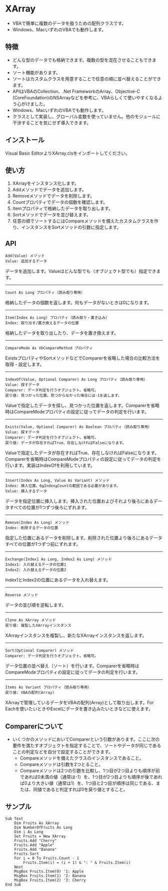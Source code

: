# XArray

 * VBAで簡単に複数のデータを扱うための配列クラスです。
 * Windows、MacいずれのVBAでも動作します。

## 特徴

 * どんな型のデータでも格納できます。複数の型を混在させることもできます。
 * ソート機能があります。
 * ソートはカスタムクラスを用意することで任意の順に並べ替えることができます。
 * APIはVBAのCollection、.Net FrameworkのArray、Objective-C (CoreFoundation)のNSArrayなどを参考に、VBAらしくて使いやすくなるよう心がけました。
 * Windows、MacいずれのVBAでも動作します。
 * クラスとして実装し、グローバル変数を使っていません。他のモジュールに干渉することを気にせず導入できます。

## インストール

Visual Basic EditorよりXArray.clsをインポートしてください。

## 使い方

 1. XArrayをインスタンス化します。
 2. Addメソッドでデータを追加します。
 3. Removeメソッドでデータを削除します。
 4. Countプロパティでデータの個数を確認します。
 5. Itemプロパティで格納したデータを取り出します。
 6. Sortメソッドでデータを並び替えます。
 7. 任意の順でソートするにはCompareメソッドを備えたカスタムクラスを作り、インスタンスをSortメソッドの引数に指定します。

## API

	Add(Value) メソッド
	Value: 追加するデータ
データを追加します。Valueはどんな型でも（オブジェクト型でも）指定できます。
********************************
	Count As Long プロパティ（読み取り専用）
格納したデータの個数を返します。何もデータがないときは0になります。
********************************
	Item(Index As Long) プロパティ（読み取り・書き込み）
	Index: 取り出す/置き換えるデータの位置
格納したデータを取り出したり、データを置き換えます。
********************************
	CompareMode As VbCompareMethod プロパティ
ExistsプロパティやSortメソッドなどでComparerを省略した場合の比較方法を取得・設定します。
********************************
	IndexOf(Value, Optional Comparer) As Long プロパティ（読み取り専用）
	Value: 探すデータ
	Comparer: データ判定を行うオブジェクト。省略可。
	戻り値: 見つかった位置。見つからなかった場合には-1を返します。
Valueで指定したデータを探し、見つかった位置を返します。Comparerを省略時はCompareModeプロパティの設定に従ってデータの判定を行います。
********************************
	Exists(Value, Optional Comparer) As Boolean プロパティ（読み取り専用）
	Value: 探すデータ
	Comparer: データ判定を行うオブジェクト。省略可。
	戻り値: データが存在すればTrue、存在しなければFalseになります。
Valueで指定したデータが存在すればTrue、存在しなければFalseになります。Comparerを省略時はCompareModeプロパティの設定に従ってデータの判定を行います。実装はIndexOfを利用しています。
********************************
	Insert(Index As Long, Value As Variant) メソッド
	Index: 挿入位置。0≦Index≦Countの範囲である必要があります。
	Value: 挿入するデータ
データを指定位置に挿入します。挿入された位置およびそれより後ろにあるデータすべての位置が1つずつ後ろにずれます。
********************************
	Remove(Index As Long) メソッド
	Index: 削除するデータの位置
指定した位置にあるデータを削除します。削除された位置より後ろにあるデータすべての位置が1つずつ前にずれます。
********************************
	Exchange(Index1 As Long, Index2 As Long) メソッド
	Index1: 入れ替えるデータの位置1
	Index2: 入れ替えるデータの位置2
Index1とIndex2の位置にあるデータを入れ替えます。
********************************
	Reverse メソッド
データの並び順を逆転します。
********************************
	Clone As XArray メソッド
	戻り値: 複製したXArrayインスタンス
XArrayインスタンスを複製し、新たなXArrayインスタンスを返します。
********************************
	Sort(Optional Comparer) メソッド
	Comparer: データ判定を行うオブジェクト。省略可。
データ位置の並べ替え（ソート）を行います。Comparerを省略時はCompareModeプロパティの設定に従ってデータの判定を行います。
********************************
	Items As Variant プロパティ（読み取り専用）
	戻り値: VBAの配列(Array)
XArrayで管理しているデータをVBAの配列(Array)として取り出します。For Eachを使いたいときやExcelにデータを書き込みたいときなどに使えます。

## Comparerについて
 * いくつかのメソッドにおいてComparerという引数があります。ここに次の要件を満たすオブジェクトを指定することで、ソートやデータが同じであることの判定などを自分で設定することができます。
   * Compareメソッドを備えたクラスのインスタンスであること。
   * Compareメソッドは引数を2つとること。
   * Compareメソッドは2つの引数を比較し、1つ目が2つ目よりも順序が前であれば0未満の値（通常は-1）を、1つ目が2つ目よりも順序が後であれば0より大きい値（通常は1）を、1つ目と2つ目が順序は同じである、または、同値であると判定すれば0を戻り値とすること。

## サンプル

	Sub Test
		Dim Fruits As XArray
		Dim NumberOfFruits As Long
		Dim i As Long
		Set Fruits = New XArray
		Fruits.Add "Cherry"
		Fruits.Add "Apple"
		Fruits.Add "Banana"
		Fruits.Sort
		For i = 0 To Fruits.Count - 1
			Fruits.Item(i) = (i + 1) & ": " & Fruits.Item(i)
		Next
		MsgBox Fruits.Item(0) '1: Apple
		MsgBox Fruits.Item(1) '2: Banana
		MsgBox Fruits.Item(2) '3: Cherry
	End Sub
